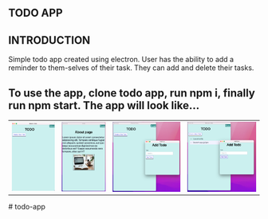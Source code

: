 ## TODO APP

## INTRODUCTION
Simple todo app created using electron. User has the ability to add a reminder to them-selves of their task. They can add and delete their tasks. 

## To use the app, clone todo app, run npm i, finally run npm start. The app will look like...

<table>
<tr>
    <td> <img src="/image/home.png" alt="Home Page"> </td>
    <td> <img src="/image/about.png" alt="About Page"> </td>
    <td> <img src="/image/create.png" alt="Create Page"> </td>
    <td> <img src="/image//todo.png" alt="Example of todo"> </td>
  </tr>
</table># todo-app
